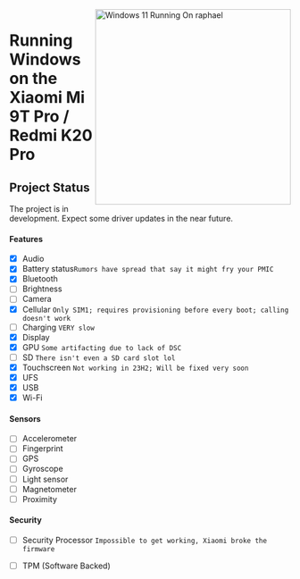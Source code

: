 <img align="right" src="https://raw.githubusercontent.com/graphiks/woa-raphael/main/media/raphael.png" width="350" alt="Windows 11 Running On raphael">


# Running Windows on the Xiaomi Mi 9T Pro / Redmi K20 Pro

## Project Status

The project is in development. Expect some driver updates in the near future.



#### Features

- [X] Audio 
- [X] Battery status```Rumors have spread that say it might fry your PMIC```
- [x] Bluetooth
- [ ] Brightness 
- [ ] Camera
- [x] Cellular ```Only SIM1; requires provisioning before every boot; calling doesn't work```
- [ ] Charging ```VERY slow```
- [x] Display
- [x] GPU  ```Some artifacting due to lack of DSC```
- [ ] SD ```There isn't even a SD card slot lol```
- [x] Touchscreen ```Not working in 23H2; Will be fixed very soon```
- [x] UFS
- [x] USB
- [x] Wi-Fi

#### Sensors
- [ ] Accelerometer
- [ ] Fingerprint
- [ ] GPS
- [ ] Gyroscope
- [ ] Light sensor
- [ ] Magnetometer
- [ ] Proximity

#### Security

- [ ] Security Processor ```Impossible to get working, Xiaomi broke the firmware```
- [ ] TPM (Software Backed)



